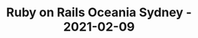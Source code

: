 ---
layout: post
title: Ruby on Rails Oceania Sydney - 2021-02-09
datetime: 2021-02-09 02:00:00.000000000 -05:00
name: Ruby on Rails Oceania Sydney
external_url: https://www.meetup.com/Ruby-On-Rails-Oceania-Sydney/events/275600904/
online_event: false
year_month: 2021-02
---